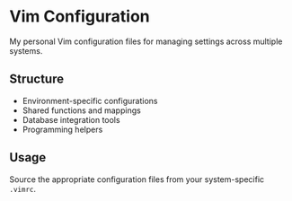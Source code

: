 # Vim Configuration

My personal Vim configuration files for managing settings across multiple systems.

## Structure

- Environment-specific configurations
- Shared functions and mappings
- Database integration tools
- Programming helpers

## Usage

Source the appropriate configuration files from your system-specific `.vimrc`.
